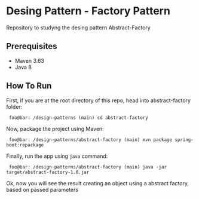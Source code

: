 # Desing Pattern - Factory Pattern

Repository to studyng the desing pattern Abstract-Factory 

## Prerequisites
- Maven 3.63
- Java 8

## How To Run
First, if you are at the root directory of this repo, head into abstract-factory folder:

 ```{r, engine='bash', count_lines}
  foo@bar: /design-patterns (main) cd abstract-factory
  ```
Now, package the project using Maven:

 ```{r, engine='bash', count_lines}
  foo@bar: /design-patterns/abstract-factory (main) mvn package spring-boot:repackage
  ```
Finally, run the app using `java` command:
 ```{r, engine='bash', count_lines}
  foo@bar: /design-patterns/abstract-factory (main) java -jar target/abstract-factory-1.0.jar
  ```

Ok, now you will see the result creating an object using a abstract factory, based on passed parameters